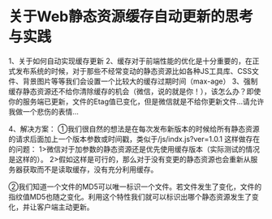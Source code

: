 


# 关于Web静态资源缓存自动更新的思考与实践

1、关于如何自动实现缓存更新
2、缓存对于前端性能的优化是十分重要的，在正式发布系统的时候，对于那些不经常变动的静态资源比如各种JS工具库、CSS文件、背景图片等等我们会设置一个比较大的缓存过期时间（max-age）
3、强制缓存静态资源还不给你清除缓存的机会（微信，说的就是你！），该怎么办？即使你的服务端已更新，文件的Etag值已变化，但是微信就是不给你更新文件…请允许我做一个悲伤的表情…

4、解决方案：
①我们很自然的想法是在每次发布新版本的时候给所有静态资源的请求后面加上一个版本参数或时间戳，类似于/js/indx.js?ver=1.0.1
这样做存在的问题：
1>微信对于加参数的静态资源还是优先使用缓存版本（实际测试的情况是这样的）。
2>假如这样是可行的，那么对于没有变更的静态资源也会重新从服务器获取而不是读取缓存，没有充分利用缓存。

②我们知道一个文件的MD5可以唯一标识一个文件。若文件发生了变化，文件的指纹值MD5也随之变化。利用这个特性我们就可以标识出哪个静态资源发生了变化，并让客户端主动更新。